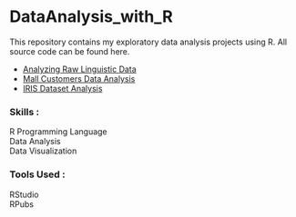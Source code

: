 # DataAnalysis_with_R
This repository contains my exploratory data analysis projects using R. All source code can be found here.

- [Analyzing Raw Linguistic Data](http://rpubs.com/aparna_rvm/1123594)
- [Mall Customers Data Analysis](http://rpubs.com/aparna_rvm/1098780)
- [IRIS Dataset Analysis](http://rpubs.com/aparna_rvm/1097907)

### Skills : 
R Programming Language <br>
Data Analysis <br>
Data Visualization <br>
### Tools Used : 
RStudio <br>
RPubs
